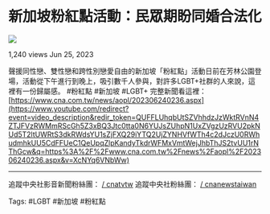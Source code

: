 # 新加坡粉紅點活動：民眾期盼同婚合法化

[![](https://yt3.ggpht.com/47uCMLBu02dtqAHpdnAIbhvW4ADt7R5UmnQKCexLl-6g2nsk3an4-SuI6CvwSVY1x1u-Zkwfkw=s48-c-k-c0x00ffffff-no-rj)](/@CNA_Taiwan)

1,240 views
Jun 25, 2023

聲援同性戀、雙性戀和跨性別戀愛自由的新加坡「粉紅點」活動日前在芳林公園登場，活動從下午進行到晚上，吸引數千人參與，對許多LGBT+社群的人來說，這裡有一份歸屬感。 #粉紅點 #新加坡 #LGBT+ 完整新聞看這裡：[https://www.cna.com.tw/news/aopl/202306240236.aspx](https://www.youtube.com/redirect?event=video_description&redir_token=QUFFLUhqbUtSZVhhdzJzWktRVnN4ZTJFVzRWMmRScGh5Z3xBQ3Jtc0tta0N6YUJsZUhpN1UxZVgzUzRVU2pkNUd5T2ltUWRtS3dkRWdsYU1sZjFXQ29iYTQ2UjZYNHVfWTh4c2dJczU0RWhudmhkUU5CdFFUeC1QeUpqZlpKandyTkdrWFMxVmtWejJhbThJS2tvUU1rNThGcw&q=https%3A%2F%2Fwww.cna.com.tw%2Fnews%2Faopl%2F202306240236.aspx&v=XcNYq6VNbWw)

---
追蹤中央社影音新聞粉絲團： [/ cnatvtw](https://www.youtube.com/redirect?event=video_description&redir_token=QUFFLUhqbE1pUHFiOEViVHZSYmlDd3FRZG96bDJqRnliQXxBQ3Jtc0ttX0dCelphdlN1MFhSVDFQRjBkYVpKbWszcEJwSHlnZks5dWd4dHc0UFlUNUt0SC02cG5KSWthQi1zS1VTQ2JpdndHZE14MnF3Qy0wcGdKejVkdDhyQ1haTlZXUjM3cnRVTDBaVHZGeU1WUzFHVnNCTQ&q=https%3A%2F%2Fwww.facebook.com%2Fcnatvtw&v=XcNYq6VNbWw)
追蹤中央社粉絲團： [/ cnanewstaiwan](https://www.youtube.com/redirect?event=video_description&redir_token=QUFFLUhqbE51emRrUV9hSFpvX0tOdHBDV28wQzZpLXZrZ3xBQ3Jtc0trbk1zeUo1MWR3TTZ3YllQMk9OX2tGZWlsLVJibVVpOVF2cXFFUktCWjBjOFpvbmFjVDlvSVhCenRBS1ZkbFRMTlJxTnVmY2g5MnI1cFNfZkNJNzlPemZrYndSbV85QW52Ymp4cllDbUU2NFVEdTZscw&q=https%3A%2F%2Fwww.facebook.com%2Fcnanewstaiwan&v=XcNYq6VNbWw)

Tags: #LGBT #新加坡 #粉紅點

